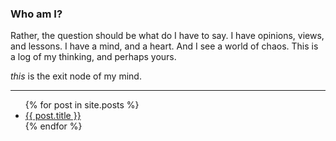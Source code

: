### Who am I?

Rather, the question should be what do I have to say.  I have opinions, views, and lessons.  I have a mind, and a heart.  And I see a world of chaos.  This is a log of my thinking, and perhaps yours.

_this_ is the exit node of my mind.

---

<ul>
  {% for post in site.posts %}
    <li>
      <a href="{{ post.url }}">{{ post.title }}</a>
    </li>
  {% endfor %}
</ul>
